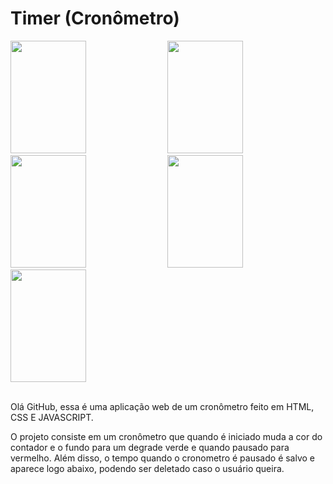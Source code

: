 <h1>Timer (Cronômetro)</h1>
<div>
  <img width="49%" height="180em" src="../fotos/fotos timer/Tela-inicial.png">
  <img width="49%" height="180em" src="../fotos/fotos timer/Cronometro-Rodando.png">
  <img width="49%" height="180em" src="../fotos/fotos timer/Cronometro-Pausado.png">
  <img width="49%" height="180em" src="../fotos/fotos timer/Cronometro-rodou-pausou.png">
  <img width="49%" height="180em" src="../fotos/fotos timer/Zerado-final.png">
</div><br>

<p>Olá GitHub, essa é uma aplicação web de um cronômetro feito em HTML, CSS E JAVASCRIPT.</p>
<p>O projeto consiste em um cronômetro que quando é iniciado muda a cor do contador e o fundo para um degrade verde e quando pausado para vermelho. Além disso, o tempo quando o cronometro é pausado é salvo e aparece logo abaixo, podendo ser deletado caso o usuário queira.</p>
